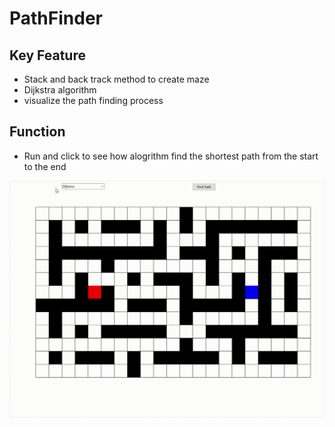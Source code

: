 # PathFinder

## Key Feature
* Stack and back track method to create maze
* Dijkstra algorithm
* visualize the path finding process

## Function
* Run and click to see how alogrithm find the shortest path from the start to the end

![Alt Text](./PathFinding.gif)
